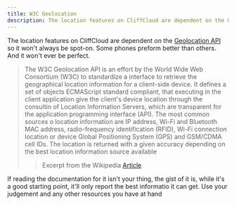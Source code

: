 ```yaml
---
title: W3C Geolocation
description: The location features on CliffCloud are dependent on the Geolocation API so it won't always be spot-on. Some phones preform better than others. And it won't ever be perfect.
---
```

The location features on CliffCloud are dependent on the [Geolocation API](http://dev.w3.org/geo/api/spec-source.html) so it won't always be spot-on. Some phones preform better than others. And it won't ever be perfect.

> The W3C Geolocation API is an effort by the World Wide Web Consortium (W3C) to
> standardize a interface to retrieve the geographical location information for a client-side device. It defines
> a set of objects ECMAScript standard compliant, that executing in the client application give the
> client's device location through the consultin of Location Information Servers, which are transparent for the
> application programming interface (API). The most common sources o location information are IP address, Wi-Fi
> and Bluetooth MAC address, radio-frequency identification (RFID), Wi-Fi connection location or 
> device Global Positioning System
> (GPS) and GSM/CDMA cell IDs. The location is returned with a given accuracy depending on the best
> location information source available 
>> Excerpt from the Wikipedia [Article](https://en.wikipedia.org/wiki/W3C_Geolocation_API)

If reading the documentation for it isn't your thing, the gist of it is, while it's a good starting point, it'll only report the best informatio it can get. Use your judgement and any other resources you have at hand 

